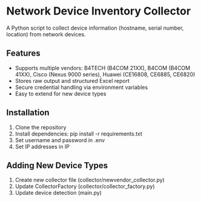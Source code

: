 # Network Device Inventory Collector

A Python script to collect device information (hostname, serial number, location) from network devices.

## Features

- Supports multiple vendors: B4TECH (B4COM 21XX), B4COM (B4COM 41XX), Cisco (Nexus 9000 series), Huawei (CE16808, CE6885, CE6820)
- Stores raw output and structured Excel report
- Secure credential handling via environment variables
- Easy to extend for new device types

## Installation

1. Clone the repository
2. Install dependencies:
   pip install -r requirements.txt
3. Set username and password in .env
4. Set IP addresses in IP

## Adding New Device Types

1. Create new collector file (collector/newvendor_collector.py)
2. Update CollectorFactory (collector/collector_factory.py)
3. Update device detection (main.py)
